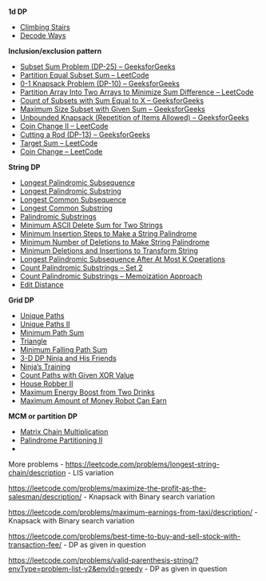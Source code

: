 **1d DP**
- [Climbing Stairs](https://leetcode.com/problems/climbing-stairs/)
- [Decode Ways](https://leetcode.com/problems/decode-ways/description/)


**Inclusion/exclusion pattern**

- [Subset Sum Problem (DP-25) – GeeksforGeeks](https://www.geeksforgeeks.org/dsa/subset-sum-problem-dp-25/)
- [Partition Equal Subset Sum – LeetCode](https://leetcode.com/problems/partition-equal-subset-sum/description/)
- [0-1 Knapsack Problem (DP-10) – GeeksforGeeks](https://www.geeksforgeeks.org/dsa/0-1-knapsack-problem-dp-10/)
- [Partition Array Into Two Arrays to Minimize Sum Difference – LeetCode](https://leetcode.com/problems/partition-array-into-two-arrays-to-minimize-sum-difference/description/)
- [Count of Subsets with Sum Equal to X – GeeksforGeeks](https://www.geeksforgeeks.org/dsa/count-of-subsets-with-sum-equal-to-x/)
- [Maximum Size Subset with Given Sum – GeeksforGeeks](https://www.geeksforgeeks.org/dsa/maximum-size-subset-given-sum/)
- [Unbounded Knapsack (Repetition of Items Allowed) – GeeksforGeeks](https://www.geeksforgeeks.org/dsa/unbounded-knapsack-repetition-items-allowed/)
- [Coin Change II – LeetCode](https://leetcode.com/problems/coin-change-ii/description/)
- [Cutting a Rod (DP-13) – GeeksforGeeks](https://www.geeksforgeeks.org/dsa/cutting-a-rod-dp-13/)
- [Target Sum – LeetCode](https://leetcode.com/problems/target-sum/description/)
- [Coin Change – LeetCode](https://leetcode.com/problems/coin-change/description/)










**String DP**

- [Longest Palindromic Subsequence](https://leetcode.com/problems/longest-palindromic-subsequence/description/)  
- [Longest Palindromic Substring](https://leetcode.com/problems/longest-palindromic-substring/)  
- [Longest Common Subsequence](https://leetcode.com/problems/longest-common-subsequence/)  
- [Longest Common Substring](https://www.geeksforgeeks.org/dsa/longest-common-substring-dp-29/)  
- [Palindromic Substrings](https://leetcode.com/problems/palindromic-substrings/)  
- [Minimum ASCII Delete Sum for Two Strings](https://leetcode.com/problems/minimum-ascii-delete-sum-for-two-strings/description/)  
- [Minimum Insertion Steps to Make a String Palindrome](https://leetcode.com/problems/minimum-insertion-steps-to-make-a-string-palindrome/description/)  
- [Minimum Number of Deletions to Make String Palindrome](https://www.geeksforgeeks.org/dsa/minimum-number-deletions-make-string-palindrome/)  
- [Minimum Deletions and Insertions to Transform String](https://www.geeksforgeeks.org/dsa/minimum-number-deletions-insertions-transform-one-string-another/)  
- [Longest Palindromic Subsequence After At Most K Operations](https://leetcode.com/problems/longest-palindromic-subsequence-after-at-most-k-operations/description/?slug=longest-palindromic-subsequence-after-at-most-k-operations&region=global_v2)  
- [Count Palindromic Substrings – Set 2](https://www.geeksforgeeks.org/count-palindrome-sub-strings-string-set-2/)  
- [Count Palindromic Substrings – Memoization Approach](https://www.geeksforgeeks.org/count-palindrome-sub-strings-string/#better-approach1-using-memoization-on2-time-and-on2-space)  
- [Edit Distance](https://leetcode.com/problems/edit-distance/description/)




**Grid DP**
- [Unique Paths](https://leetcode.com/problems/unique-paths/description/)
- [Unique Paths II](https://leetcode.com/problems/unique-paths-ii/)
- [Minimum Path Sum](https://leetcode.com/problems/minimum-path-sum/description/)
- [Triangle](https://leetcode.com/problems/triangle/description/)
- [Minimum Falling Path Sum](https://leetcode.com/problems/minimum-falling-path-sum/description/)
- [3-D DP Ninja and His Friends](https://takeuforward.org/data-structure/3-d-dp-ninja-and-his-friends-dp-13/)
- [Ninja’s Training](https://takeuforward.org/data-structure/dynamic-programming-ninjas-training-dp-7/)
- [Count Paths with Given XOR Value](https://leetcode.com/problems/count-paths-with-the-given-xor-value/description/)
- [House Robber II](https://leetcode.com/problems/house-robber-ii/)
- [Maximum Energy Boost from Two Drinks](https://leetcode.com/problems/maximum-energy-boost-from-two-drinks/description/)
- [Maximum Amount of Money Robot Can Earn](https://leetcode.com/problems/maximum-amount-of-money-robot-can-earn/description/)


**MCM or partition DP**
- [Matrix Chain Multiplication](https://www.geeksforgeeks.org/dsa/matrix-chain-multiplication-dp-8/)
- [Palindrome Partitioning II](https://leetcode.com/problems/palindrome-partitioning-ii/description/)
- 

More problems - 
https://leetcode.com/problems/longest-string-chain/description - LIS variation

https://leetcode.com/problems/maximize-the-profit-as-the-salesman/description/ - Knapsack with Binary search variation

https://leetcode.com/problems/maximum-earnings-from-taxi/description/ - Knapsack with Binary search variation

https://leetcode.com/problems/best-time-to-buy-and-sell-stock-with-transaction-fee/ - DP as given in question

https://leetcode.com/problems/valid-parenthesis-string/?envType=problem-list-v2&envId=greedy - DP as given in question
